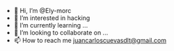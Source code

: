 - 👋 Hi, I’m @Ely-morc
- 👀 I’m interested in hacking
- 🌱 I’m currently learning ...
- 💞️ I’m looking to collaborate on ...
- 📫 How to reach me juancarloscuevasdlt@gmail.com

<!---
Ely-morc/Ely-morc is a ✨ special ✨ repository because its `README.md` (this file) appears on your GitHub profile.
You can click the Preview link to take a look at your changes.
--->
